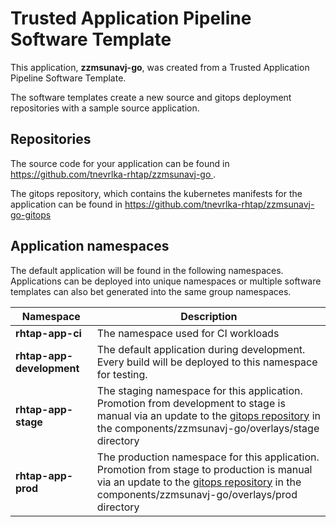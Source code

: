 # Trusted Application Pipeline Software Template

This application, **zzmsunavj-go**, was created from a Trusted Application Pipeline Software Template.

The software templates create a new source and gitops deployment repositories with a sample source application. 

## Repositories

The source code for your application can be found in [https://github.com/tnevrlka-rhtap/zzmsunavj-go ](https://github.com/tnevrlka-rhtap/zzmsunavj-go ).
 
The gitops repository, which contains the kubernetes manifests for the application can be found in 
[https://github.com/tnevrlka-rhtap/zzmsunavj-go-gitops ](https://github.com/tnevrlka-rhtap/zzmsunavj-go-gitops ) 

## Application namespaces 

The default application will be found in the following namespaces. Applications can be deployed into unique namespaces or multiple software templates can also bet generated into the same group namespaces.  

|  Namespace   |  Description   |  
| -------- | -------- |
| **rhtap-app-ci** | The namespace used for CI workloads |
| **rhtap-app-development** | The default application during development. Every build will be deployed to this namespace for testing. |
| **rhtap-app-stage** | The staging namespace for this application. Promotion from development to stage is manual via an update to the [gitops repository](https://github.com/tnevrlka-rhtap/zzmsunavj-go-gitops ) in the components/zzmsunavj-go/overlays/stage directory |
| **rhtap-app-prod** | The production namespace for this application. Promotion from stage to production is manual via an update to the [gitops repository](https://github.com/tnevrlka-rhtap/zzmsunavj-go-gitops ) in the components/zzmsunavj-go/overlays/prod directory |
